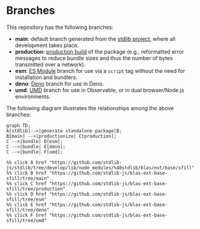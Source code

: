 <!--

@license Apache-2.0

Copyright (c) 2022 The Stdlib Authors.

Licensed under the Apache License, Version 2.0 (the "License");
you may not use this file except in compliance with the License.
You may obtain a copy of the License at

    http://www.apache.org/licenses/LICENSE-2.0

Unless required by applicable law or agreed to in writing, software
distributed under the License is distributed on an "AS IS" BASIS,
WITHOUT WARRANTIES OR CONDITIONS OF ANY KIND, either express or implied.
See the License for the specific language governing permissions and
limitations under the License.

-->

# Branches

This repository has the following branches:

-   **main**: default branch generated from the [stdlib project][stdlib-url], where all development takes place.
-   **production**: [production build][production-url] of the package (e.g., reformatted error messages to reduce bundle sizes and thus the number of bytes transmitted over a network).
-   **esm**: [ES Module][esm-url] branch for use via a `script` tag without the need for installation and bundlers.
-   **deno**: [Deno][deno-url] branch for use in Deno.
-   **umd**: [UMD][umd-url] branch for use in Observable, or in dual browser/Node.js environments.

The following diagram illustrates the relationships among the above branches:

```mermaid
graph TD;
A[stdlib]-->|generate standalone package|B;
B[main] -->|productionize| C[production];
C -->|bundle| D[esm];
C -->|bundle| E[deno];
C -->|bundle| F[umd];

%% click A href "https://github.com/stdlib-js/stdlib/tree/develop/lib/node_modules/%40stdlib/blas/ext/base/sfill"
%% click B href "https://github.com/stdlib-js/blas-ext-base-sfill/tree/main"
%% click C href "https://github.com/stdlib-js/blas-ext-base-sfill/tree/production"
%% click D href "https://github.com/stdlib-js/blas-ext-base-sfill/tree/esm"
%% click E href "https://github.com/stdlib-js/blas-ext-base-sfill/tree/deno"
%% click F href "https://github.com/stdlib-js/blas-ext-base-sfill/tree/umd"
```

[stdlib-url]: https://github.com/stdlib-js/stdlib/tree/develop/lib/node_modules/%40stdlib/blas/ext/base/sfill
[production-url]: https://github.com/stdlib-js/blas-ext-base-sfill/tree/production
[deno-url]: https://github.com/stdlib-js/blas-ext-base-sfill/tree/deno
[umd-url]: https://github.com/stdlib-js/blas-ext-base-sfill/tree/umd
[esm-url]: https://github.com/stdlib-js/blas-ext-base-sfill/tree/esm